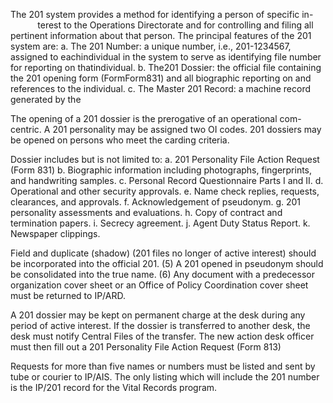 The 201 system provides a method for identifying a person of specific in-                terest to the Operations Directorate and for controlling and filing all pertinent information about that person. The principal features of the 201 system are: a. The 201 Number: a unique number, i.e., 201-1234567, assigned to eachindividual in the system to serve as identifying file number for reporting on thatindividual. b. The201 Dossier: the official file containing the 201 opening form (FormForm831) and all biographic reporting on and references to the individual. c. The Master 201 Record: a machine record generated by the

The opening of a 201 dossier is the prerogative of an operational com-centric. A 201 personality may be assigned two OI codes. 201 dossiers may be opened on persons who meet the carding criteria.

Dossier includes but is not limited to: a. 201 Personality File Action Request (Form 831) b. Biographic information including photographs, fingerprints, and handwriting samples. c. Personal Record Questionnaire Parts I and II. d. Operational and other security approvals. e. Name check replies, requests, clearances, and approvals. f. Acknowledgement of pseudonym. g. 201 personality assessments and evaluations. h. Copy of contract and termination papers. i. Secrecy agreement. j. Agent Duty Status Report. k. Newspaper clippings.

Field and duplicate (shadow) (201 files no longer of active interest) should be incorporated into the official 201. (5) A 201 opened in pseudonym should be consolidated into the true name. (6) Any document with a predecessor organization cover sheet or an Office of Policy Coordination cover sheet must be returned to IP/ARD.

A 201 dossier may be kept on permanent charge at the desk during any period of active interest. If the dossier is transferred to another desk, the desk must notify Central Files of the transfer. The new action desk officer must then fill out a 201 Personality File Action Request (Form 813)

Requests for more than five names or numbers must be listed and sent by tube or courier to IP/AIS. The only listing which will include the 201 number is the IP/201 record for the Vital Records program.
